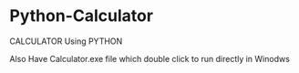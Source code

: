 # Python-Calculator
CALCULATOR Using PYTHON

Also Have Calculator.exe file which double click to run directly in Winodws
